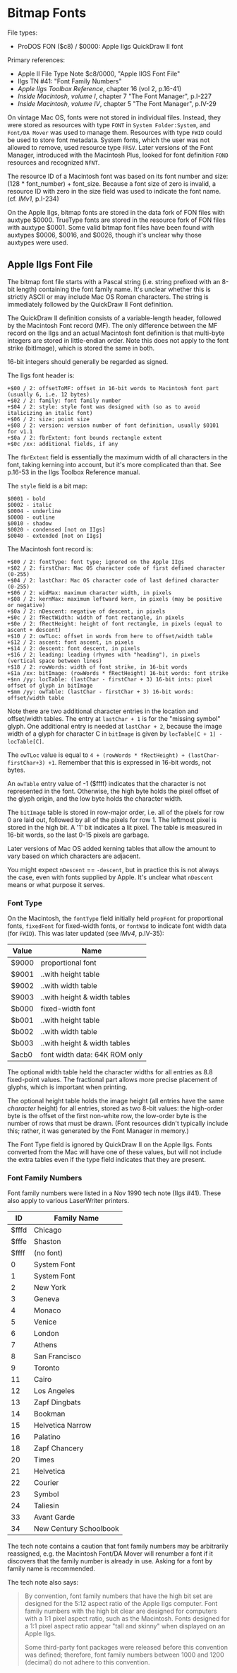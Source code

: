 # Bitmap Fonts #

File types:
 - ProDOS FON ($c8) / $0000: Apple IIgs QuickDraw II font

Primary references:
 - Apple II File Type Note $c8/0000, "Apple IIGS Font File"
 - IIgs TN #41: "Font Family Numbers"
 - _Apple IIgs Toolbox Reference_, chapter 16 (vol 2, p.16-41)
 - _Inside Macintosh, volume I_, chapter 7 "The Font Manager", p.I-227
 - _Inside Macintosh, volume IV_, chapter 5 "The Font Manager", p.IV-29

On vintage Mac OS, fonts were not stored in individual files.  Instead, they were stored as
resources with type `FONT` in `System Folder:System`, and `Font/DA Mover` was used to manage
them.  Resources with type `FWID` could be used to store font metadata.  System fonts, which
the user was not allowed to remove, used resource type `FRSV`.  Later versions of the Font
Manager, introduced with the Macintosh Plus, looked for font definition `FOND` resources and
recognized `NFNT`.

The resource ID of a Macintosh font was based on its font number and size:
(128 * font_number) + font_size.  Because a font size of zero is invalid, a resource ID with
zero in the size field was used to indicate the font name.  (cf. _IMv1_, p.I-234)

On the Apple IIgs, bitmap fonts are stored in the data fork of FON files with auxtype $0000.
TrueType fonts are stored in the resource fork of FON files with auxtype $0001.  Some valid
bitmap font files have been found with auxtypes $0006, $0016, and $0026, though it's unclear
why those auxtypes were used.

## Apple IIgs Font File ##

The bitmap font file starts with a Pascal string (i.e. string prefixed with an 8-bit length)
containing the font family name.  It's unclear whether this is strictly ASCII or may include
Mac OS Roman characters.  The string is immediately followed by the QuickDraw II Font definition.

The QuickDraw II definition consists of a variable-length header, followed by the Macintosh Font
record (MF).  The only difference between the MF record on the IIgs and an actual Macintosh font
definition is that multi-byte integers are stored in little-endian order.  Note this does not
apply to the font strike (bitImage), which is stored the same in both.

16-bit integers should generally be regarded as signed.

The IIgs font header is:
```
+$00 / 2: offsetToMF: offset in 16-bit words to Macintosh font part (usually 6, i.e. 12 bytes)
+$02 / 2: family: font family number
+$04 / 2: style: style font was designed with (so as to avoid italicizing an italic font)
+$06 / 2: size: point size
+$08 / 2: version: version number of font definition, usually $0101 for v1.1
+$0a / 2: fbrExtent: font bounds rectangle extent
+$0c /xx: additional fields, if any
```
The `fbrExtent` field is essentially the maximum width of all characters in the font, taking
kerning into account, but it's more complicated than that.  See p.16-53 in the IIgs Toolbox
Reference manual.

The `style` field is a bit map:
```
$0001 - bold
$0002 - italic
$0004 - underline
$0008 - outline
$0010 - shadow
$0020 - condensed [not on IIgs]
$0040 - extended [not on IIgs]
```

The Macintosh font record is:
```
+$00 / 2: fontType: font type; ignored on the Apple IIgs
+$02 / 2: firstChar: Mac OS character code of first defined character (0-255)
+$04 / 2: lastChar: Mac OS character code of last defined character (0-255)
+$06 / 2: widMax: maximum character width, in pixels
+$08 / 2: kernMax: maximum leftward kern, in pixels (may be positive or negative)
+$0a / 2: nDescent: negative of descent, in pixels
+$0c / 2: fRectWidth: width of font rectangle, in pixels
+$0e / 2: fRectHeight: height of font rectangle, in pixels (equal to ascent + descent)
+$10 / 2: owTLoc: offset in words from here to offset/width table
+$12 / 2: ascent: font ascent, in pixels
+$14 / 2: descent: font descent, in pixels
+$16 / 2: leading: leading (rhymes with "heading"), in pixels (vertical space between lines)
+$18 / 2: rowWords: width of font strike, in 16-bit words
+$1a /xx: bitImage: (rowWords * fRectHeight) 16-bit words: font strike
+$nn /yy: locTable: (lastChar - firstChar + 3) 16-bit ints: pixel offset of glyph in bitImage
+$mm /yy: owTable: (lastChar - firstChar + 3) 16-bit words: offset/width table
```
Note there are two additional character entries in the location and offset/width tables.
The entry at `lastChar + 1` is for the "missing symbol" glyph.  One additional entry is needed
at `lastChar + 2`, because the image width of a glyph for character C in `bitImage` is given by
`locTable[C + 1] - locTable[C]`.

The `owTLoc` value is equal to `4 + (rowWords * fRectHeight) + (lastChar-firstChar+3) +1`.
Remember that this is expressed in 16-bit words, not bytes.

An `owTable` entry value of -1 ($ffff) indicates that the character is not represented in the font.
Otherwise, the high byte holds the pixel offset of the glyph origin, and the low byte holds
the character width.

The `bitImage` table is stored in row-major order, i.e. all of the pixels for row 0 are laid
out, followed by all of the pixels for row 1.  The leftmost pixel is stored in the high bit.
A '1' bit indicates a lit pixel.  The table is measured in 16-bit words, so the last 0-15 pixels
are garbage.

Later versions of Mac OS added kerning tables that allow the amount to vary based on which
characters are adjacent.

You might expect `nDescent` == `-descent`, but in practice this is not always the case, even
with fonts supplied by Apple.  It's unclear what `nDescent` means or what purpose it serves.


### Font Type ###

On the Macintosh, the `fontType` field initially held `propFont` for proportional fonts,
`fixedFont` for fixed-width fonts, or `fontWid` to indicate font width data (for `FWID`).
This was later updated (see _IMv4_, p.IV-35):

| Value | Name
|-------|--------------------------------|
| $9000 | proportional font
| $9001 | ..with height table
| $9002 | ..with width table
| $9003 | ..with height & width tables
| $b000 | fixed-width font
| $b001 | ..with height table
| $b002 | ..with width table
| $b003 | ..with height & width tables
| $acb0 | font width data: 64K ROM only

The optional width table held the character widths for all entries as 8.8 fixed-point values.
The fractional part allows more precise placement of glyphs, which is important when printing.

The optional height table holds the image height (all entries have the same *character* height)
for all entries, stored as two 8-bit values: the high-order byte is the offset of the first
non-white row, the low-order byte is the number of rows that must be drawn.  (Font resources
didn't typically include this; rather, it was generated by the Font Manager in memory.)

The Font Type field is ignored by QuickDraw II on the Apple IIgs.  Fonts converted from the Mac
will have one of these values, but will not include the extra tables even if the type field
indicates that they are present.

### Font Family Numbers ###

Font family numbers were listed in a Nov 1990 tech note (IIgs #41).  These also apply to
various LaserWriter printers.

| ID    | Family Name            |
|-------|------------------------|
| $fffd | Chicago
| $fffe | Shaston
| $ffff | (no font)
| 0     | System Font
| 1     | System Font
| 2     | New York
| 3     | Geneva
| 4     | Monaco
| 5     | Venice
| 6     | London
| 7     | Athens
| 8     | San Francisco
| 9     | Toronto
| 11    | Cairo
| 12    | Los Angeles
| 13    | Zapf Dingbats
| 14    | Bookman
| 15    | Helvetica Narrow
| 16    | Palatino
| 18    | Zapf Chancery
| 20    | Times
| 21    | Helvetica
| 22    | Courier
| 23    | Symbol
| 24    | Taliesin
| 33    | Avant Garde
| 34    | New Century Schoolbook

The tech note contains a caution that font family numbers may be arbitrarily reassigned, e.g.
the Macintosh Font/DA Mover will renumber a font if it discovers that the family number is
already in use.  Asking for a font by family name is recommended.

The tech note also says:
> By convention, font family numbers that have the high bit set are designed for
> the 5:12 aspect ratio of the Apple IIgs computer.  Font family numbers with the
> high bit clear are designed for computers with a 1:1 pixel aspect ratio, such as
> the Macintosh.  Fonts designed for a 1:1 pixel aspect ratio appear "tall and
> skinny" when displayed on an Apple IIgs.
>
> Some third-party font packages were released before this convention was defined;
> therefore, font family numbers between 1000 and 1200 (decimal) do not adhere to
> this convention.
